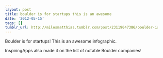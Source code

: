 ```yaml
---
layout: post
title: boulder is for startups this is an awesome
date: '2012-05-15'
tags: []
tumblr_url: http://milesmatthias.tumblr.com/post/23119047386/boulder-is-for-startups-this-is-an-awesome
---
```

Boulder is for startups! This is an awesome infographic.

InspiringApps also made it on the list of notable Boulder companies!
